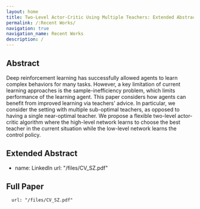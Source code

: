 ```yaml
---
layout: home
title: Two-Level Actor-Critic Using Multiple Teachers: Extended Abstract.
permalink: /:Recent Works/
navigation: true
navigation_name: Recent Works
description: /
---
```


## Abstract

 Deep reinforcement learning has successfully allowed agents to learn complex behaviors for many tasks. However, a key limitation of current learning approaches is the sample-inefficiency problem, which limits performance of the learning agent. This paper considers how agents can benefit from improved learning via teachers' advice. In particular, we consider the setting with multiple sub-optimal teachers, as opposed to having a single near-optimal teacher. We propose a flexible two-level actor-critic algorithm where the high-level network learns to choose the best teacher in the current situation while the low-level network learns the control policy. 
 
## Extended Abstract
- name: LinkedIn
      url: "/files/CV_SZ.pdf"
      
## Full Paper
      url: "/files/CV_SZ.pdf"
